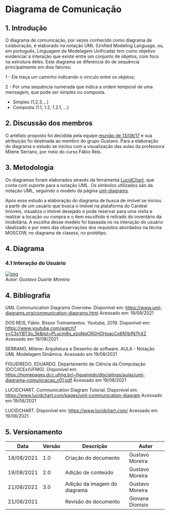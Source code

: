 # Diagrama de Comunicação
## 1. Introdução
O diagrama de comunicação, por vezes conhecido como diagrama de colaboração, é elaborado na notação UML (Unified Modeling Language, ou, em português, Linguagem de Modelagem Unificada) tem como objetivo evidenciar a interação que existe entre um conjunto de objetos, com foco na estrutura deles.
Este diagrama se diferencia do de sequência principalmente em dois fatores:

1 - Ele traça um caminho indicando o vinculo entre os objetos;

2 - Por uma sequência numerada que indica a ordem temporal de uma mensagem, que pode ser simples ou composta.
 
  - Simples (1,2,3,...)
  - Composta (1.1, 1.2, 1.2.1, ...)

## 2. Discussão dos membros
O artefato proposto foi decidida pela equipe [reunião de 13/08/17](https://unbarqdsw2021-1.github.io/2021.1_G04_Cardeal/Atas/13-08-2021/) e sua atribuição foi destinada ao membro do grupo Gustavo.
Para a elaboração do diagrama o estudo se iniciou com a visualização das aulas da professora Milene Serrano, por meio do curso Fábio Reis.


## 3. Metodologia
Os diagramas foram elaborados através da ferramenta [LucidChart](https://www.lucidchart.com/), que conta com suporte para a notação UML. Os simbolos utilizados são da notação UML, seguindo o modelo da página [uml-diagrams](https://www.uml-diagrams.org/).

Após esse estudo a elaboração do diagrama de busca de imóvel se iniciou a partir de um usuário que busca o imóvel na plataforma do Cardeal Imóveis, visualiza o imóvel desejado e pode reservar para uma visita e realizar a locação ou compra e o item escolhido é retirado do inventário da imobiliária. A escolha desse modelo foi baseada no na interação do usuário idealizado e por meio das observações dos requisitos abordados na técnia MOSCOW, no diagrama de clasess, no protótipo.

## 4. Diagrama
### 4.1 Interação do Usuário
[![img](https://i.ibb.co/dLsYCys/Diagrama-comunicacao-v01.jpg)](https://i.ibb.co/dLsYCys/Diagrama-comunicacao-v01.jpg)  
_Autor: Gustavo Duarte Moreira_



## 4. Bibliografia

UML Communication Diagrams Overview. Disponível em: <https://www.uml-diagrams.org/communication-diagrams.html> Acessado em: 19/08/2021


DOS REIS, Fábio. Bóson Treinamentos. Youtube, 2019. Disponível em: <https://www.youtube.com/watch?v=C3xYBT3o_5k&list=PLucm8g_ezqNqCRGHGHoacCo6N1bfN7hXZ> Acessado em 19/08/2021

SERRANO, Milene: Arquitetura e Desenho de software. AULA - Notação UML Modelagem Dinâmica. Acessado em 19/08/2021

FIGUEIREDO, EDUARDO. Departamento de Ciência da Computação (DCC/ICEx/UFMG). Disponível em: <https://homepages.dcc.ufmg.br/~figueiredo/disciplinas/aulas/uml-diagrama-comunicacao_v01.pdf> Acessado em 19/08/2021

LUCIDCHART. Communication Diagram Tutorial. Disponível em: <https://www.lucidchart.com/pages/uml-communication-diagram> Acessado em 19/08/2021

LUCIDCHART. Disponível em: <https://www.lucidchart.com/> Acessado em 19/08/2021


## 5. Versionamento
| Data       | Versão | Descrição                                | Autor             |
| ---------- | ------ | ---------------------------------------- | ----------------- |
| 18/08/2021 | 1.0    | Criação do documento                     | Gustavo Moreira   |
| 19/08/2021 | 2.0    | Adição de conteúdo                       | Gustavo Moreira   |
| 21/08/2021 | 3.0    | Adição da imagem do diagrama             | Gustavo Moreira   |
| 21/08/2021 |        | Revisão do documento                     | Giovana Dionisio  |